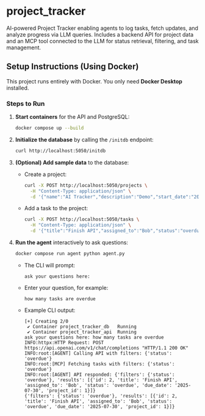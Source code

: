 # project_tracker
AI-powered Project Tracker enabling agents to log tasks, fetch updates, and analyze progress via LLM queries. Includes a backend API for project data and an MCP tool connected to the LLM for status retrieval, filtering, and task management.

## Setup Instructions (Using Docker)

This project runs entirely with Docker. You only need **Docker Desktop** installed.

### Steps to Run
1. **Start containers** for the API and PostgreSQL:
   ```bash
   docker compose up --build
   ```

2. **Initialize the database** by calling the `/initdb` endpoint:
   ```bash
   curl http://localhost:5050/initdb
   ```

3. **(Optional) Add sample data** to the database:
   - Create a project:
     ```bash
     curl -X POST http://localhost:5050/projects \
       -H "Content-Type: application/json" \
       -d '{"name":"AI Tracker","description":"Demo","start_date":"2025-07-28","end_date":"2025-08-28","status":"active"}'
     ```
   - Add a task to the project:
     ```bash
     curl -X POST http://localhost:5050/tasks \
       -H "Content-Type: application/json" \
       -d '{"title":"Finish API","assigned_to":"Bob","status":"overdue","due_date":"2025-07-30","project_id":1}'
     ```

4. **Run the agent** interactively to ask questions:
   ```bash
   docker compose run agent python agent.py
   ```
   - The CLI will prompt:
     ```
     ask your questions here:
     ```
   - Enter your question, for example:
     ```
     how many tasks are overdue
     ```
   - Example CLI output:
     ```
     [+] Creating 2/0
      ✔ Container project_tracker_db   Running
      ✔ Container project_tracker_api  Running
     ask your questions here: how many tasks are overdue
     INFO:httpx:HTTP Request: POST https://api.openai.com/v1/chat/completions "HTTP/1.1 200 OK"
     INFO:root:[AGENT] Calling API with filters: {'status': 'overdue'}
     INFO:root:[MCP] Fetching tasks with filters: {'status': 'overdue'}
     INFO:root:[AGENT] API responded: {'filters': {'status': 'overdue'}, 'results': [{'id': 2, 'title': 'Finish API', 'assigned_to': 'Bob', 'status': 'overdue', 'due_date': '2025-07-30', 'project_id': 1}]}
     {'filters': {'status': 'overdue'}, 'results': [{'id': 2, 'title': 'Finish API', 'assigned_to': 'Bob', 'status': 'overdue', 'due_date': '2025-07-30', 'project_id': 1}]}
     ```

